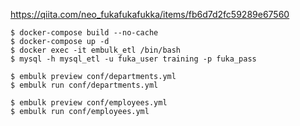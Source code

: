 https://qiita.com/neo_fukafukafukka/items/fb6d7d2fc59289e67560

```
$ docker-compose build --no-cache
$ docker-compose up -d
$ docker exec -it embulk_etl /bin/bash
$ mysql -h mysql_etl -u fuka_user training -p fuka_pass

$ embulk preview conf/departments.yml
$ embulk run conf/departments.yml

$ embulk preview conf/employees.yml
$ embulk run conf/employees.yml
```
